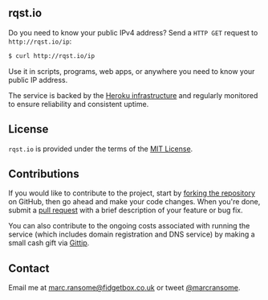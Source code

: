 ## rqst.io

Do you need to know your public IPv4 address? Send a `HTTP GET` request to `http://rqst.io/ip`:

```bash
$ curl http://rqst.io/ip
```

Use it in scripts, programs, web apps, or anywhere you need to know your public IP address.

The service is backed by the [Heroku infrastructure](https://www.heroku.com) and regularly monitored to ensure reliability and consistent uptime.

## License
`rqst.io` is provided under the terms of the [MIT License](http://opensource.org/licenses/mit-license.php).

## Contributions
If you would like to contribute to the project, start by [forking the repository](https://help.github.com/articles/fork-a-repo) on GitHub, then go ahead and make your code changes. When you're done, submit a [pull request](https://help.github.com/articles/using-pull-requests) with a brief description of your feature or bug fix.

You can also contribute to the ongoing costs associated with running the service (which includes domain registration and DNS service) by making a small cash gift via [Gittip](https://www.gittip.com/marcransome/).

## Contact
Email me at [marc.ransome@fidgetbox.co.uk](mailto:marc.ransome@fidgetbox.co.uk) or tweet [@marcransome](http://www.twitter.com/marcransome).
